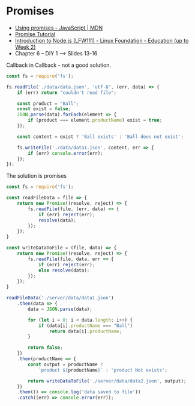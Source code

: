 # Promises  

  - [Using promises - JavaScript | MDN](https://developer.mozilla.org/en-US/docs/Web/JavaScript/Guide/Using_promises)
  - [Promise Tutorial](https://javascript.info/promise-basics)
  - [Introduction to Node.js (LFW111) - Linux Foundation - Education (up to Week 2)](https://training.linuxfoundation.org/training/introduction-to-nodejs-lfw111/)
  - Chapter 6 – DIY 1  --> Slides 13-16  
    
Callback in Callback - not a good solution.
  
```js
const fs = require('fs');

fs.readFile('./data/data.json', 'utf-8', (err, data) => {
    if (err) return "couldn't read file";

    const product = "Ball";
    const exist = false;
    JSON.parse(data).forEach(element => {
        if (product === element.productName) exist = true;
    });

    const content = exist ? 'Ball exists' : 'Ball does not exist';

    fs.writeFile('./data/data1.json', content, err => {
        if (err) console.error(err);
    });
});

```

The solution is promises  
  
```js
const fs = require('fs');

const readFileData = file => {
    return new Promise((resolve, reject) => {
        fs.readFile(file, (err, data) => {
            if (err) reject(err);
            resolve(data);
        });
    });
}

const writeDataToFile = (file, data) => {
    return new Promise((resolve, reject) => {
        fs.readFile(file, data, err => {
            if (err) reject(err);
            else resolve(data);
        });
    });
}

readFileData('./server/data/data1.json')
    .then(data => {
        data = JSON.parse(data);

        for (let i = 0; i < data.length; i++) {
            if (data[i].productName === "Ball")
                return data[i].productName;
        }

        return false;
    })
    .then(productName => {
        const output = productName ?
            `product ${productName}` : 'product Not exists';

        return writeDataToFile('./server/data/data2.json', output);
    })
    .then(() => console.log('data saved to file'))
    .catch((err) => console.error(err));


```